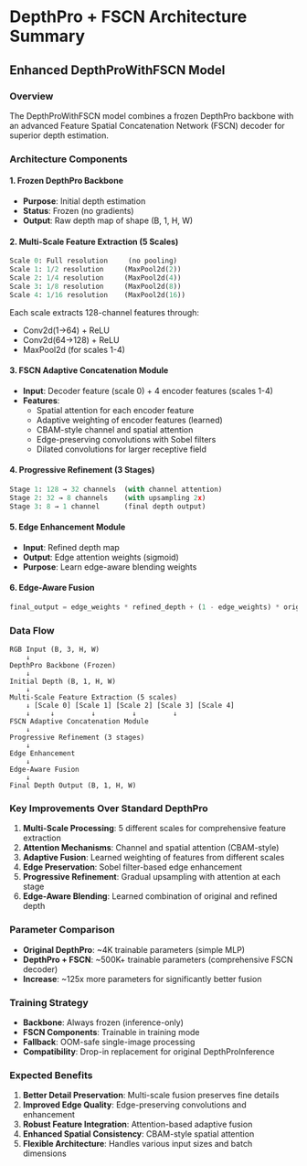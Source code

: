 # DepthPro + FSCN Architecture Summary

## Enhanced DepthProWithFSCN Model

### Overview
The DepthProWithFSCN model combines a frozen DepthPro backbone with an advanced Feature Spatial Concatenation Network (FSCN) decoder for superior depth estimation.

### Architecture Components

#### 1. Frozen DepthPro Backbone
- **Purpose**: Initial depth estimation
- **Status**: Frozen (no gradients)
- **Output**: Raw depth map of shape (B, 1, H, W)

#### 2. Multi-Scale Feature Extraction (5 Scales)
```python
Scale 0: Full resolution     (no pooling)
Scale 1: 1/2 resolution     (MaxPool2d(2))
Scale 2: 1/4 resolution     (MaxPool2d(4))
Scale 3: 1/8 resolution     (MaxPool2d(8))
Scale 4: 1/16 resolution    (MaxPool2d(16))
```

Each scale extracts 128-channel features through:
- Conv2d(1→64) + ReLU
- Conv2d(64→128) + ReLU
- MaxPool2d (for scales 1-4)

#### 3. FSCN Adaptive Concatenation Module
- **Input**: Decoder feature (scale 0) + 4 encoder features (scales 1-4)
- **Features**:
  - Spatial attention for each encoder feature
  - Adaptive weighting of encoder features (learned)
  - CBAM-style channel and spatial attention
  - Edge-preserving convolutions with Sobel filters
  - Dilated convolutions for larger receptive field

#### 4. Progressive Refinement (3 Stages)
```python
Stage 1: 128 → 32 channels  (with channel attention)
Stage 2: 32 → 8 channels    (with upsampling 2x)
Stage 3: 8 → 1 channel      (final depth output)
```

#### 5. Edge Enhancement Module
- **Input**: Refined depth map
- **Output**: Edge attention weights (sigmoid)
- **Purpose**: Learn edge-aware blending weights

#### 6. Edge-Aware Fusion
```python
final_output = edge_weights * refined_depth + (1 - edge_weights) * original_depth
```

### Data Flow

```
RGB Input (B, 3, H, W)
    ↓
DepthPro Backbone (Frozen)
    ↓
Initial Depth (B, 1, H, W)
    ↓
Multi-Scale Feature Extraction (5 scales)
    ↓ [Scale 0] [Scale 1] [Scale 2] [Scale 3] [Scale 4]
    ↓     ↓         ↓         ↓         ↓
FSCN Adaptive Concatenation Module
    ↓
Progressive Refinement (3 stages)
    ↓
Edge Enhancement
    ↓
Edge-Aware Fusion
    ↓
Final Depth Output (B, 1, H, W)
```

### Key Improvements Over Standard DepthPro

1. **Multi-Scale Processing**: 5 different scales for comprehensive feature extraction
2. **Attention Mechanisms**: Channel and spatial attention (CBAM-style)
3. **Adaptive Fusion**: Learned weighting of features from different scales
4. **Edge Preservation**: Sobel filter-based edge enhancement
5. **Progressive Refinement**: Gradual upsampling with attention at each stage
6. **Edge-Aware Blending**: Learned combination of original and refined depth

### Parameter Comparison

- **Original DepthPro**: ~4K trainable parameters (simple MLP)
- **DepthPro + FSCN**: ~500K+ trainable parameters (comprehensive FSCN decoder)
- **Increase**: ~125x more parameters for significantly better fusion

### Training Strategy

- **Backbone**: Always frozen (inference-only)
- **FSCN Components**: Trainable in training mode
- **Fallback**: OOM-safe single-image processing
- **Compatibility**: Drop-in replacement for original DepthProInference

### Expected Benefits

1. **Better Detail Preservation**: Multi-scale fusion preserves fine details
2. **Improved Edge Quality**: Edge-preserving convolutions and enhancement
3. **Robust Feature Integration**: Attention-based adaptive fusion
4. **Enhanced Spatial Consistency**: CBAM-style spatial attention
5. **Flexible Architecture**: Handles various input sizes and batch dimensions 